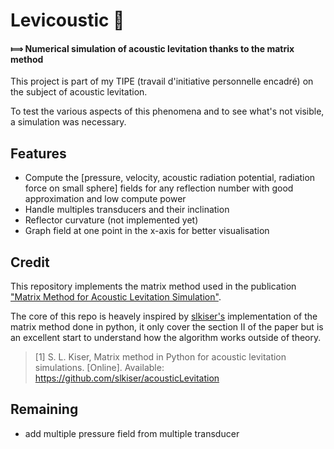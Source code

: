 # Levicoustic 🍃

#### ⟾ Numerical simulation of acoustic levitation thanks to the matrix method

This project is part of my TIPE (travail d'initiative personnelle encadré) on the subject of acoustic levitation.

To test the various aspects of this phenomena and to see what's not visible, a simulation was necessary.

## Features

- Compute the [pressure, velocity, acoustic radiation potential, radiation force on small sphere] fields for any reflection number with good approximation and low compute power
- Handle multiples transducers and their inclination
- Reflector curvature (not implemented yet)
- Graph field at one point in the x-axis for better visualisation

## Credit

This repository implements the matrix method used in the publication ["Matrix Method for Acoustic Levitation Simulation"](https://www.researchgate.net/publication/224254694_Matrix_Method_for_Acoustic_Levitation_Simulation).

The core of this repo is heavely inspired by [slkiser's](https://github.com/slkiser) implementation of the matrix method done in python, it only cover the section II of the paper but is an excellent start to understand how the algorithm works outside of theory.

> [1] S. L. Kiser, Matrix method in Python for acoustic levitation simulations. [Online]. Available: https://github.com/slkiser/acousticLevitation

## Remaining

- add multiple pressure field from multiple transducer
